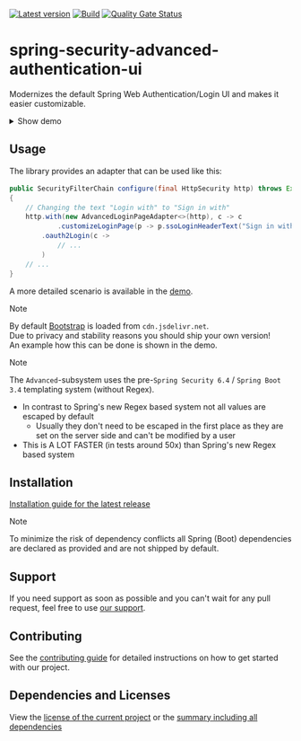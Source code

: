 [![Latest version](https://img.shields.io/maven-central/v/software.xdev/spring-security-advanced-authentication-ui?logo=apache%20maven)](https://mvnrepository.com/artifact/software.xdev/spring-security-advanced-authentication-ui)
[![Build](https://img.shields.io/github/actions/workflow/status/xdev-software/spring-security-advanced-authentication-ui/check-build.yml?branch=develop)](https://github.com/xdev-software/spring-security-advanced-authentication-ui/actions/workflows/check-build.yml?query=branch%3Adevelop)
[![Quality Gate Status](https://sonarcloud.io/api/project_badges/measure?project=xdev-software_spring-security-advanced-authentication-ui&metric=alert_status)](https://sonarcloud.io/dashboard?id=xdev-software_spring-security-advanced-authentication-ui)

# spring-security-advanced-authentication-ui

Modernizes the default Spring Web Authentication/Login UI and makes it easier customizable.

<details><summary>Show demo</summary>

<p align="center">
<img src="./assets/demo.png" alt="Demo" />
</p>

</details>

## Usage

The library provides an adapter that can be used like this:
```java
public SecurityFilterChain configure(final HttpSecurity http) throws Exception
{
    // Changing the text "Login with" to "Sign in with"
    http.with(new AdvancedLoginPageAdapter<>(http), c -> c
            .customizeLoginPage(p -> p.ssoLoginHeaderText("Sign in with")))
        .oauth2Login(c -> 
            // ...
        )
    // ...
}
```

A more detailed scenario is available in the [demo](./spring-security-advanced-authentication-ui-demo/).

> [!NOTE]
> By default [Bootstrap](https://github.com/twbs/bootstrap) is loaded from ``cdn.jsdelivr.net``.<br/>
> Due to privacy and stability reasons you should ship your own version!<br/>
> An example how this can be done is shown in the demo.

> [!NOTE]
> The ``Advanced``-subsystem uses the pre-``Spring Security 6.4`` / ``Spring Boot 3.4`` templating system (without Regex).<br/>
> * In contrast to Spring's new Regex based system not all values are escaped by default
>   * Usually they don't need to be escaped in the first place as they are set on the server side and can't be modified by a user
> * This is A LOT FASTER (in tests around 50x) than Spring's new Regex based system

## Installation
[Installation guide for the latest release](https://github.com/xdev-software/spring-security-advanced-authentication-ui/releases/latest#Installation)

> [!NOTE]  
> To minimize the risk of dependency conflicts all Spring (Boot) dependencies are declared as provided and are not shipped by default.

## Support
If you need support as soon as possible and you can't wait for any pull request, feel free to use [our support](https://xdev.software/en/services/support).

## Contributing
See the [contributing guide](./CONTRIBUTING.md) for detailed instructions on how to get started with our project.

## Dependencies and Licenses
View the [license of the current project](LICENSE) or the [summary including all dependencies](https://xdev-software.github.io/spring-security-advanced-authentication-ui/dependencies)
